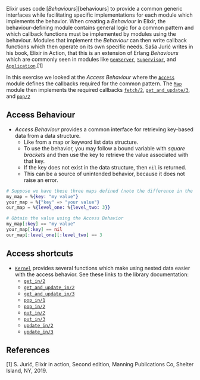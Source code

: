 Elixir uses code [_Behaviours_][behaviours] to provide a common generic interfaces while facilitating specific implementations for each module which implements the behavior. When creating a _Behaviour_ in Elixir, the behaviour-defining module contains general logic for a common pattern and which callback functions must be implemented by modules using the behaviour. Modules that implement the _Behaviour_ can then write callback functions which then operate on its own specific needs. Saša Jurić writes in his book, Elixir in Action, that this is an extension of Erlang _Behaviours_ which are commonly seen in modules like [`GenServer`][genserver], [`Supervisor`][supervisor], and [`Application`][application].[1]

In this exercise we looked at the _Access Behaviour_ where the [`Access`][access] module defines the callbacks required for the common pattern. The [`Map`][map] module then implements the required callbacks [`fetch/2`][map-fetch], [`get_and_update/3`][map-get-and-update], and [`pop/2`][map-pop]

## Access Behaviour

- _Access Behaviour_ provides a common interface for retrieving key-based data from a data structure.
  - Like from a map or keyword list data structure.
  - To use the behavior, you may follow a bound variable with _square brackets_ and then use the key to retrieve the value associated with that key.
  - If the key does not exist in the data structure, then `nil` is returned.
  - This can be a source of unintended behavior, because it does not raise an error.

```elixir
# Suppose we have these three maps defined (note the difference in the key type)
my_map = %{key: "my value"}
your_map = %{"key" => "your value"}
our_map = %{level_one: %{level_two: 3}}

# Obtain the value using the Access Behavior
my_map[:key] == "my value"
your_map[:key] == nil
our_map[:level_one][:level_two] == 3
```

## Access shortcuts

- [`Kernel`][kernel] provides several functions which make using nested data easier with the access behavior. See these links to the library documentation:
  - [`get_in/2`][get-in-2]
  - [`get_and_update_in/2`][get-and-update-in-2]
  - [`get_and_update_in/3`][get-and-update-in-3]
  - [`pop_in/1`][pop-in-1]
  - [`pop_in/2`][pop-in-2]
  - [`put_in/2`][put-in-2]
  - [`put_in/3`][put-in-3]
  - [`update_in/2`][update-in-2]
  - [`update_in/3`][update-in-3]

## References

[1] S. Jurić, Elixir in action, Second edition, Manning Publications Co, Shelter Island, NY, 2019.

[kernel]: https://hexdocs.pm/elixir/Kernel.html#content
[behaviors]: https://hexdocs.pm/elixir/Module.html#module-behaviour
[genserver]: https://hexdocs.pm/elixir/GenServer.html#content
[supervisor]: https://hexdocs.pm/elixir/Supervisor.html#content
[application]: https://hexdocs.pm/elixir/Application.html#content
[access]: https://hexdocs.pm/elixir/Access.html#content
[map]: https://hexdocs.pm/elixir/Map.html#content
[map-fetch]: https://hexdocs.pm/elixir/Map.html#fetch/2
[map-get-and-update]: https://hexdocs.pm/elixir/Map.html#get_and_update/3
[map-pop]: https://hexdocs.pm/elixir/Map.html#pop/3
[get-in-2]: https://hexdocs.pm/elixir/Kernel.html#get_in/2
[get-and-update-in-2]: https://hexdocs.pm/elixir/Kernel.html#get_and_update_in/2
[get-and-update-in-3]: https://hexdocs.pm/elixir/Kernel.html#get_and_update_in/3
[pop-in-1]: https://hexdocs.pm/elixir/Kernel.html#pop_in/1
[pop-in-2]: https://hexdocs.pm/elixir/Kernel.html#pop_in/2
[put-in-2]: https://hexdocs.pm/elixir/Kernel.html#put_in/2
[put-in-3]: https://hexdocs.pm/elixir/Kernel.html#put_in/3
[update-in-2]: https://hexdocs.pm/elixir/Kernel.html#update_in/2
[update-in-3]: https://hexdocs.pm/elixir/Kernel.html#update_in/3
